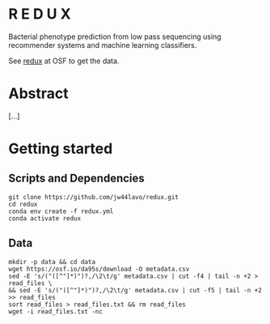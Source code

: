 R E D U X
==========
Bacterial phenotype prediction from low pass sequencing using recommender systems and machine learning classifiers.

See [redux](https://osf.io/uxpv4/) at OSF to get the data.


# Abstract
[...]


# Getting started

## Scripts and Dependencies
```
git clone https://github.com/jw44lavo/redux.git
cd redux
conda env create -f redux.yml
conda activate redux
```

## Data
```
mkdir -p data && cd data
wget https://osf.io/da95s/download -O metadata.csv
sed -E 's/("([^"]*)")?,/\2\t/g' metadata.csv | cut -f4 | tail -n +2 > read_files \
&& sed -E 's/("([^"]*)")?,/\2\t/g' metadata.csv | cut -f5 | tail -n +2 >> read_files
sort read_files > read_files.txt && rm read_files
wget -i read_files.txt -nc
```
